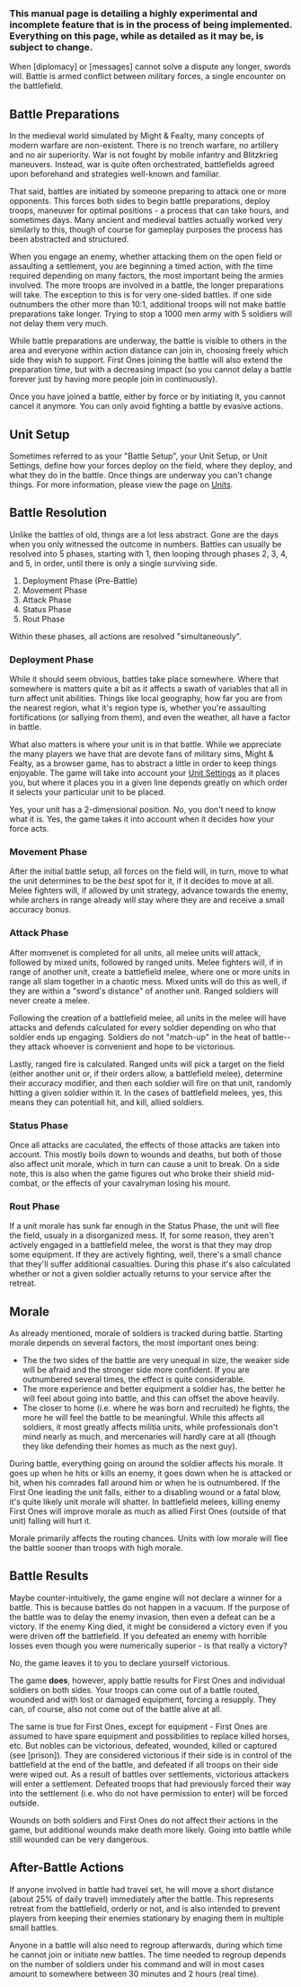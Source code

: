 ### This manual page is detailing a highly experimental and incomplete feature that is in the process of being implemented. Everything on this page, while as detailed as it may be, is subject to change. ###

When [diplomacy] or [messages] cannot solve a dispute any longer, swords will. Battle is armed conflict between military forces, a single encounter on the battlefield.


Battle Preparations
-------------------
In the medieval world simulated by Might & Fealty, many concepts of modern warfare are non-existent. There is no trench warfare, no artillery and no air superiority. War is not fought by mobile infantry and Blitzkrieg maneuvers. Instead, war is quite often orchestrated, battlefields agreed upon beforehand and strategies well-known and familiar.

That said, battles are initiated by someone preparing to attack one or more opponents. This forces both sides to begin battle preparations, deploy troops, maneuver for optimal positions - a process that can take hours, and sometimes days. Many ancient and medieval battles actually worked very similarly to this, though of course for gameplay purposes the process has been abstracted and structured.

When you engage an enemy, whether attacking them on the open field or assaulting a settlement, you are beginning a timed action, with the time required depending on many factors, the most important being the armies involved. The more troops are involved in a battle, the longer preparations will take. The exception to this is for very one-sided battles. If one side outnumbers the other more than 10:1, additional troops will not make battle preparations take longer. Trying to stop a 1000 men army with 5 soldiers will not delay them very much.

While battle preparations are underway, the battle is visible to others in the area and everyone within action distance can join in, choosing freely which side they wish to support. First Ones joining the battle will also extend the preparation time, but with a decreasing impact (so you cannot delay a battle forever just by having more people join in continuously).

Once you have joined a battle, either by force or by initiating it, you cannot cancel it anymore. You can only avoid fighting a battle by evasive actions.

Unit Setup
----------
Sometimes referred to as your "Battle Setup", your Unit Setup, or Unit Settings, define how your forces deploy on the field, where they deploy, and what they do in the battle. Once things are underway you can't change things. For more information, please view the page on [Units](units).


Battle Resolution
-----------------
Unlike the battles of old, things are a lot less abstract. Gone are the days when you only witnessed the outcome in numbers. Battles can usually be resolved into 5 phases, starting with 1, then looping through phases 2, 3, 4, and 5, in order, until there is only a single surviving side.

1. Deployment Phase (Pre-Battle)
2. Movement Phase
3. Attack Phase
4. Status Phase
5. Rout Phase

Within these phases, all actions are resolved "simultaneously".

### Deployment Phase ###

While it should seem obvious, battles take place somewhere. Where that somewhere is matters quite a bit as it affects a swath of variables that all in turn affect unit abilities. Things like local geography, how far you are from the nearest region, what it's region type is, whether you're assaulting fortifications (or sallying from them), and even the weather, all have a factor in battle.

What also matters is where your unit is in that battle. While we appreciate the many players we have that are devote fans of military sims, Might & Fealty, as a browser game, has to abstract a little in order to keep things enjoyable. The game will take into account your [Unit Settings](units) as it places you, but where it places you in a given line depends greatly on which order it selects your particular unit to be placed.

Yes, your unit has a 2-dimensional position. No, you don't need to know what it is. Yes, the game takes it into account when it decides how your force acts.

### Movement Phase ###

After the initial battle setup, all forces on the field will, in turn, move to what the unit determines to be the *best* spot for it, if it decides to move at all. Melee fighters will, if allowed by unit strategy, advance towards the enemy, while archers in range already will stay where they are and receive a small accuracy bonus.

### Attack Phase ###

After momvenet is completed for all units, all melee units will attack, followed by mixed units, followed by ranged units. Melee fighters will, if in range of another unit, create a battlefield melee, where one or more units in range all slam together in a chaotic mess. Mixed units will do this as well, if they are within a "sword's distance" of another unit. Ranged soldiers will never create a melee. 

Following the creation of a battlefield melee, all units in the melee will have attacks and defends calculated for every soldier depending on who that soldier ends up engaging. Soldiers do not "match-up" in the heat of battle--they attack whoever is convenient and hope to be victorious.

Lastly, ranged fire is calculated. Ranged units will pick a target on the field (either another unit or, if their orders allow, a battlefield melee), determine their accuracy modifier, and then each soldier will fire on that unit, randomly hitting a given soldier within it. In the cases of battlefield melees, yes, this means they can potentiall hit, and kill, allied soldiers.

### Status Phase ###

Once all attacks are caculated, the effects of those attacks are taken into account. This mostly boils down to wounds and deaths, but both of those also affect unit morale, which in turn can cause a unit to break. On a side note, this is also when the game figures out who broke their shield mid-combat, or the effects of your cavalryman losing his mount.

### Rout Phase ###

If a unit morale has sunk far enough in the Status Phase, the unit will flee the field, usualy in a disorganized mess. If, for some reason, they aren't actively engaged in a battlefield melee, the worst is that they may drop some equipment. If they are actively fighting, well, there's a small chance that they'll suffer additional casualties. During this phase it's also calculated whether or not a given soldier actually returns to your service after the retreat.


Morale
------
As already mentioned, morale of soldiers is tracked during battle. Starting morale depends on several factors, the most important ones being:

* The the two sides of the battle are very unequal in size, the weaker side will be afraid and the stronger side more confident. If you are outnumbered several times, the effect is quite considerable.
* The more experience and better equipment a soldier has, the better he will feel about going into battle, and this can offset the above heavily.
* The closer to home (i.e. where he was born and recruited) he fights, the more he will feel the battle to be meaningful. While this affects all soldiers, it most greatly affects militia units, while professionals don't mind nearly as much, and mercenaries will hardly care at all (though they like defending their homes as much as the next guy).

During battle, everything going on around the soldier affects his morale. It goes up when he hits or kills an enemy, it goes down when he is attacked or hit, when his comrades fall around him or when he is outnumbered. If the First One leading the unit falls, either to a disabling wound or a fatal blow, it's quite likely unit morale will shatter. In battlefield melees, killing enemy First Ones will improve morale as much as allied First Ones (outside of that unit) falling will hurt it.

Morale primarily affects the routing chances. Units with low morale will flee the battle sooner than troops with high morale.


Battle Results
--------------
Maybe counter-intuitively, the game engine will not declare a winner for a battle. This is because battles do not happen in a vacuum. If the purpose of the battle was to delay the enemy invasion, then even a defeat can be a victory. If the enemy King died, it might be considered a victory even if you were driven off the battlefield. If you defeated an enemy with horrible losses even though you were numerically superior - is that really a victory?

No, the game leaves it to you to declare yourself victorious.


The game **does**, however, apply battle results for First Ones and individual soldiers on both sides. Your troops can come out of a battle routed, wounded and with lost or damaged equipment, forcing a resupply. They can, of course, also not come out of the battle alive at all.

The same is true for First Ones, except for equipment - First Ones are assumed to have spare equipment and possibilities to replace killed horses, etc. But nobles can be victorious, defeated, wounded, killed or captured (see [prison]). They are considered victorious if their side is in control of the battlefield at the end of the battle, and defeated if all troops on their side were wiped out.
As a result of battles over settlements, victorious attackers will enter a settlement. Defeated troops that had previously forced their way into the settlement (i.e. who do not have permission to enter) will be forced outside.

Wounds on both soldiers and First Ones do not affect their actions in the game, but additional wounds make death more likely. Going into battle while still wounded can be very dangerous.


After-Battle Actions
--------------------
If anyone involved in battle had travel set, he will move a short distance (about 25% of daily travel) immediately after the battle. This represents retreat from the battlefield, orderly or not, and is also intended to prevent players from keeping their enemies stationary by enaging them in multiple small battles.

Anyone in a battle will also need to regroup afterwards, during which time he cannot join or initiate new battles. The time needed to regroup depends on the number of soldiers under his command and will in most cases amount to somewhere between 30 minutes and 2 hours (real time).

